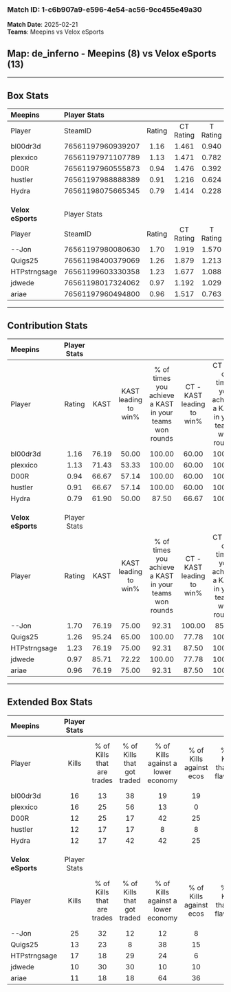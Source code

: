 ### Match ID: 1-c6b907a9-e596-4e54-ac56-9cc455e49a30  
**Match Date**: 2025-02-21  
**Teams**: Meepins vs Velox eSports  

## **Map**: de_inferno - Meepins (8) vs Velox eSports (13)  
---  

## Box Stats  

| **Meepins**       | Player Stats      |        |           |          |       |       |       |         |        |      |     |
| :- | :- | :-: | :-: | :-: | :-: | :-: | :-: | :-: | :-: | :-: | :-: |
| Player            | SteamID           | Rating | CT Rating | T Rating | KAST  |  ADR  | Kills | Assists | Deaths | K/D  | HS% |
| bl00dr3d          | 76561197960939207 |  1.16  |   1.461   |  0.940   | 76.19 | 73.5  |  16   |    6    |   15   | 1.07 | 31  |
| plexxico          | 76561197971107789 |  1.13  |   1.471   |  0.782   | 71.43 | 92.5  |  16   |    4    |   17   | 0.94 | 56  |
| D00R              | 76561197960555873 |  0.94  |   1.476   |  0.392   | 66.67 | 63.9  |  12   |    4    |   13   | 0.92 | 33  |
| hustler           | 76561197988888389 |  0.91  |   1.216   |  0.624   | 66.67 | 59.9  |  12   |    7    |   14   | 0.86 | 33  |
| Hydra             | 76561198075665345 |  0.79  |   1.414   |  0.228   | 61.90 | 62.4  |  12   |    4    |   17   | 0.71 | 75  |
|                   |                   |        |           |          |       |       |       |         |        |      |     |
|                   |                   |        |           |          |       |       |       |         |        |      |     |
|                   |                   |        |           |          |       |       |       |         |        |      |     |
| **Velox eSports** | Player Stats      |        |           |          |       |       |       |         |        |      |     |
| Player            | SteamID           | Rating | CT Rating | T Rating | KAST  |  ADR  | Kills | Assists | Deaths | K/D  | HS% |
| --Jon             | 76561197980080630 |  1.70  |   1.919   |  1.570   | 76.19 | 110.4 |  25   |    6    |   13   | 1.92 | 44  |
| Quigs25           | 76561198400379069 |  1.26  |   1.879   |  1.213   | 95.24 | 84.7  |  13   |   12    |   14   | 0.93 | 53  |
| HTPstrngsage      | 76561199603330358 |  1.23  |   1.677   |  1.088   | 76.19 | 63.7  |  17   |    2    |   12   | 1.42 | 17  |
| jdwede            | 76561198017324062 |  0.97  |   1.192   |  1.029   | 85.71 | 57.4  |  10   |    4    |   13   | 0.77 | 40  |
| ariae             | 76561197960494800 |  0.96  |   1.517   |  0.763   | 76.19 | 77.6  |  11   |    9    |   16   | 0.69 | 27  |
---  

## Contribution Stats  

| **Meepins**       | Player Stats |       |                      |                                                        |                           |                                                             |                          |                                                            |
| :- | :-: | :-: | :-: | :-: | :-: | :-: | :-: | :-: |
| Player            |    Rating    | KAST  | KAST leading to win% | % of times you achieve a KAST in your teams won rounds | CT - KAST leading to win% | CT - % of times you achieve a KAST in your teams won rounds | T - KAST leading to win% | T - % of times you achieve a KAST in your teams won rounds |
| bl00dr3d          |     1.16     | 76.19 |        50.00         |                         100.00                         |           60.00           |                           100.00                            |          33.33           |                           100.00                           |
| plexxico          |     1.13     | 71.43 |        53.33         |                         100.00                         |           60.00           |                           100.00                            |          40.00           |                           100.00                           |
| D00R              |     0.94     | 66.67 |        57.14         |                         100.00                         |           60.00           |                           100.00                            |          50.00           |                           100.00                           |
| hustler           |     0.91     | 66.67 |        57.14         |                         100.00                         |           60.00           |                           100.00                            |          50.00           |                           100.00                           |
| Hydra             |     0.79     | 61.90 |        50.00         |                         87.50                          |           66.67           |                           100.00                            |          20.00           |                           50.00                            |
|                   |              |       |                      |                                                        |                           |                                                             |                          |                                                            |
|                   |              |       |                      |                                                        |                           |                                                             |                          |                                                            |
|                   |              |       |                      |                                                        |                           |                                                             |                          |                                                            |
| **Velox eSports** | Player Stats |       |                      |                                                        |                           |                                                             |                          |                                                            |
| Player            |    Rating    | KAST  | KAST leading to win% | % of times you achieve a KAST in your teams won rounds | CT - KAST leading to win% | CT - % of times you achieve a KAST in your teams won rounds | T - KAST leading to win% | T - % of times you achieve a KAST in your teams won rounds |
| --Jon             |     1.70     | 76.19 |        75.00         |                         92.31                          |          100.00           |                            85.71                            |          60.00           |                           100.00                           |
| Quigs25           |     1.26     | 95.24 |        65.00         |                         100.00                         |           77.78           |                           100.00                            |          54.55           |                           100.00                           |
| HTPstrngsage      |     1.23     | 76.19 |        75.00         |                         92.31                          |           87.50           |                           100.00                            |          62.50           |                           83.33                            |
| jdwede            |     0.97     | 85.71 |        72.22         |                         100.00                         |           77.78           |                           100.00                            |          66.67           |                           100.00                           |
| ariae             |     0.96     | 76.19 |        75.00         |                         92.31                          |           87.50           |                           100.00                            |          62.50           |                           83.33                            |
---  

## Extended Box Stats  

| **Meepins**       | Player Stats |                            |                            |                                    |                         |                              |                                 |        |                             |                                     |                          |                               |                            |
| :- | :-: | :-: | :-: | :-: | :-: | :-: | :-: | :-: | :-: | :-: | :-: | :-: | :-: |
| Player            |    Kills     | % of Kills that are trades | % of Kills that got traded | % of Kills against a lower economy | % of Kills against ecos | % of Kills that are flawless | % of Kills that are close duels | Deaths | % of Deaths that get traded | % of Deaths against a lower economy | % of Deaths against ecos | % of Deaths that are flawless | % of Deaths that are close |
| bl00dr3d          |      16      |             13             |             38             |                 19                 |           19            |              69              |                0                |   15   |             20              |                 20                  |            7             |              33               |             7              |
| plexxico          |      16      |             25             |             56             |                 13                 |            0            |              63              |                6                |   17   |             12              |                 12                  |            0             |              59               |             24             |
| D00R              |      12      |             25             |             17             |                 42                 |           25            |              25              |                0                |   13   |             23              |                 15                  |            0             |              69               |             8              |
| hustler           |      12      |             17             |             17             |                 8                  |            8            |              50              |                8                |   14   |             14              |                 21                  |            7             |              71               |             0              |
| Hydra             |      12      |             17             |             42             |                 42                 |           25            |              50              |                0                |   17   |             24              |                 18                  |            6             |              76               |             6              |
|                   |              |                            |                            |                                    |                         |                              |                                 |        |                             |                                     |                          |                               |                            |
|                   |              |                            |                            |                                    |                         |                              |                                 |        |                             |                                     |                          |                               |                            |
|                   |              |                            |                            |                                    |                         |                              |                                 |        |                             |                                     |                          |                               |                            |
| **Velox eSports** | Player Stats |                            |                            |                                    |                         |                              |                                 |        |                             |                                     |                          |                               |                            |
| Player            |    Kills     | % of Kills that are trades | % of Kills that got traded | % of Kills against a lower economy | % of Kills against ecos | % of Kills that are flawless | % of Kills that are close duels | Deaths | % of Deaths that get traded | % of Deaths against a lower economy | % of Deaths against ecos | % of Deaths that are flawless | % of Deaths that are close |
| --Jon             |      25      |             32             |             12             |                 12                 |            8            |              68              |               12                |   13   |              0              |                 31                  |            0             |              62               |             0              |
| Quigs25           |      13      |             23             |             8              |                 38                 |           15            |              54              |                8                |   14   |             64              |                 29                  |            7             |              50               |             7              |
| HTPstrngsage      |      17      |             18             |             29             |                 24                 |            6            |              59              |               12                |   12   |             42              |                 25                  |            0             |              75               |             0              |
| jdwede            |      10      |             30             |             30             |                 10                 |           10            |              50              |                0                |   13   |             38              |                 38                  |            8             |              62               |             0              |
| ariae             |      11      |             18             |             18             |                 64                 |           36            |              64              |                9                |   16   |             31              |                 38                  |            13            |              31               |             6              |
